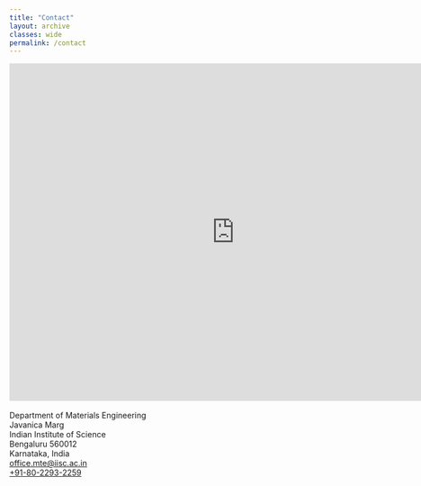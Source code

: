 ```yaml
---
title: "Contact"
layout: archive
classes: wide
permalink: /contact
---
```

<iframe src="https://www.google.com/maps/embed?pb=!1m18!1m12!1m3!1d7774.656673003175!2d77.5649102328686!3d13.014751117450059!2m3!1f0!2f0!3f0!3m2!1i1024!2i768!4f13.1!3m3!1m2!1s0x3bae17d3bea64f8b%3A0x7b02a5cde160c0c0!2sDepartment%20Of%20Materials%20Engineering!5e0!3m2!1sen!2sin!4v1597922994045!5m2!1sen!2sin" width="800" height="600" frameborder="0" style="border:0;" allowfullscreen="" aria-hidden="false" tabindex="0" alt="Google Maps Directions"></iframe>
<i class="fa fa-location-arrow fa-1x" aria-hidden="true"></i><br>
Department of Materials Engineering<br>
Javanica Marg<br>
Indian Institute of Science<br>
Bengaluru 560012<br>
Karnataka, India<br>
<i class="fa fa-envelope fa-1x" aria-hidden="true"></i> <a href="mailto:office.mte@iisc.ac.in"> office.mte@iisc.ac.in</a><br>
<i class="fa fa-phone fa-1x" aria-hidden="true"></i> <a href="tel:+918022932259"> +91-80-2293-2259</a>
